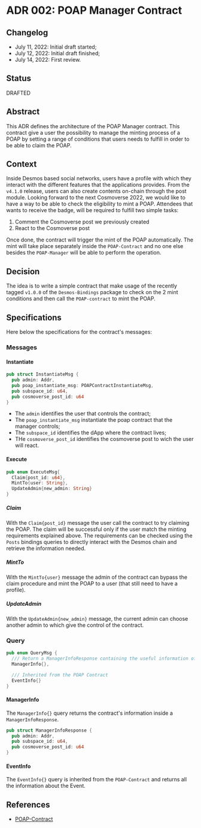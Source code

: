 # ADR 002: POAP Manager Contract

## Changelog

- July 11, 2022: Initial draft started;
- July 12, 2022: Initial draft finished;
- July 14, 2022: First review.

## Status
DRAFTED

## Abstract
This ADR defines the architecture of the POAP Manager contract. This contract give a user the possibility to manage
the minting process of a POAP by setting a range of conditions that users needs to fulfill in order to be able to claim
the POAP.

## Context
Inside Desmos based social networks, users have a profile with which they interact with the different features that the
applications provides. From the `v4.1.0` release, users can also create contents on-chain through the post module.
Looking forward to the next Cosmoverse 2022, we would like to have a way to be able to check the eligibility to mint a POAP. Attendees that wants to receive the badge, will be required to fulfill two simple tasks:
1. Comment the Cosmoverse post we previously created
2. React to the Cosmoverse post

Once done, the contract will trigger the mint of the POAP automatically. The mint will take place separately inside the
`POAP-Contract` and no one else besides the `POAP-Manager` will be able to perform the operation.

## Decision
The idea is to write a simple contract that make usage of the recently tagged `v1.0.0` of the `Desmos-Bindings` package
to check on the 2 mint conditions and then call the `POAP-contract` to mint the POAP.

## Specifications
Here below the specifications for the contract's messages:

### Messages

#### Instantiate
```rust
pub struct InstantiateMsg {
  pub admin: Addr,
  pub poap_instantiate_msg: POAPContractInstantiateMsg,
  pub subspace_id: u64,
  pub cosmoverse_post_id: u64
}
```

* The `admin` identifies the user that controls the contract;
* The `poap_instantiate_msg` instantiate the poap contract that the manager controls;
* The `subspace_id` identifies the dApp where the contract lives;
* THe `cosmoverse_post_id` identifies the cosmoverse post to wich the user will react.

#### Execute
```rust
pub enum ExecuteMsg{
  Claim{post_id: u64},
  MintTo{user: String},
  UpdateAdmin{new_admin: String}
}
```

##### Claim
With the `Claim{post_id}` message the user call the contract to try claiming the POAP. The claim will be successful only if the user match the minting requirements explained above.
The requirements can be checked using the `Posts` bindings queries to directly interact with the Desmos chain
and retrieve the information needed.

##### MintTo
With the `MintTo{user}` message the admin of the contract can bypass the claim procedure and mint the POAP to a user (that still need to have a profile).

##### UpdateAdmin
With the `UpdateAdmin{new_admin}` message, the current admin can choose another admin to which give the control
of the contract.

### Query
```rust
pub enum QueryMsg {
  /// Return a ManagerInfoResponse containing the useful information of the Manager contract
  ManagerInfo{},

  /// Inherited from the POAP Contract
  EventInfo{}
}
```

#### ManagerInfo
The `ManagerInfo{}` query returns the contract's information inside a `ManagerInfoResponse`.
```rust
pub struct ManagerInfoResponse {
  pub admin: Addr,
  pub subspace_id: u64,
  pub cosmoverse_post_id: u64
}
```

#### EventInfo
The `EventInfo{}` query is inherited from the `POAP-Contract` and returns all the information about the Event.

## References
- [POAP-Contract](https://github.com/desmos-labs/desmos-contracts/blob/leonardo/adr-001/docs/architecture/adr-001-poap-contract.md)
